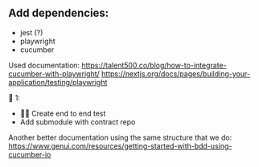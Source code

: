 ## Add dependencies:
- jest (?)
- playwright
- cucumber

Used documentation:
https://talent500.co/blog/how-to-integrate-cucumber-with-playwright/
https://nextjs.org/docs/pages/building-your-application/testing/playwright

🥫 1:
- 🙋‍♂️ Create end to end test
- Add submodule with contract repo

Another better documentation using the same structure that we do:
https://www.genui.com/resources/getting-started-with-bdd-using-cucumber-io